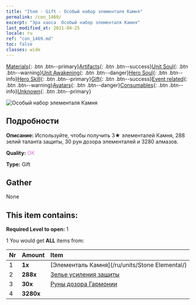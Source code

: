 ```yaml
---
title: "Item - Gift - Особый набор элементаля Камня"
permalink: /con_1469/
excerpt: "Эра хаоса  Особый набор элементаля Камня"
last_modified_at: 2021-04-25
locale: ru
ref: "con_1469.md"
toc: false
classes: wide
---
```

 [Materials](/ItemsRU/){: .btn .btn--primary}[Artifacts](/ItemsRU/Artifacts/){: .btn .btn--success}[Unit Soul](/ItemsRU/UnitSoul/){: .btn .btn--warning}[Unit Awakening](/ItemsRU/UnitAwakening/){: .btn .btn--danger}[Hero Soul](/ItemsRU/HeroSoul/){: .btn .btn--info}[Hero Skill](/ItemsRU/HeroSkill/){: .btn .btn--primary}[Gift](/ItemsRU/Gift/){: .btn .btn--success}[Event related](/ItemsRU/Events/){: .btn .btn--warning}[Avatars](/ItemsRU/Avatars/){: .btn .btn--danger}[Consumables](/ItemsRU/Consumables/){: .btn .btn--info}[Unknown](/ItemsRU/Unknown/){: .btn .btn--primary}

 ![Особый набор элементаля Камня](/images/t/i_907083.png)

## Подробности
 **Описание:** Используйте, чтобы получить 3★ элементалей Камня, 288 зелий таланта защиты, 30 рун дозора элементалей и 3280 алмазов.

 **Quality:** <span style="color: #DA70D6">OK</span>

 **Type:** Gift

## Gather

  None

## This item contains:

 **Required Level to open:** 1

 1 You would get **ALL** items  from:

  | Nr | Amount |     Item    |
  |:---|:-------|:------------|
  | 1 |  **1x** | [Элементаль Камня](/ru/units/Stone Elemental/) |  | 
  | 2 |  **288x** | [Зелье усиления защиты](/ItemsRU/con_787/) |  | 
  | 3 |  **30x** | [Руны дозора Гармонии](/ItemsRU/con_791/) |  | 
  | 4 |  **3280x** | <i class="fas fa-gem"/> |  | 
